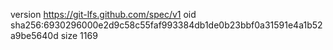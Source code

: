 version https://git-lfs.github.com/spec/v1
oid sha256:6930296000e2d9c58c55faf993384db1de0b23bbf0a31591e4a1b52a9be5640d
size 1169
